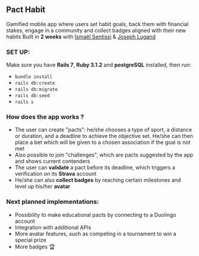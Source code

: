## Pact Habit

Gamified mobile app where users set habit goals, back them with financial stakes, engage in a community and collect badges aligned with their new habits
Built in **2 weeks** with [Ismaël Sentissi](https://github.com/Sentouss) & [Joseph Lugand](https://github.com/josluga)


### SET UP:

Make sure you have **Rails 7**, **Ruby 3.1.2** and **postgreSQL** installed, then run:

- `bundle install`
- `rails db:create`
- `rails db:migrate`
- `rails db:seed`
- `rails s`


### How does the app works ?

- The user can create "pacts": he/she chooses a type of sport, a distance or duration, and a deadline to achieve the objective set. He/she can then place a bet which will be given to a chosen association if the goal is not met
- Also possible to join "challenges", which are pacts suggested by the app and shows current contenders
- The user can **validate** a pact before its deadline, which triggers a verification on its **Strava** account
- He/she can also **collect badges** by reaching certain milestones and level up his/her **avatar** 


### Next planned implementations:

- Possibility to make educational pacts by connecting to a Duolingo account
- Integration with additional APIs
- More avatar features, such as competing in a tournament to win a special prize
- More badges 🏆

